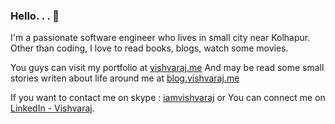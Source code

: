 ### Hello. . .  👋

I'm a passionate software engineer who lives in small city near Kolhapur. 
Other than coding, I love to read books, blogs, watch some movies.

You guys can visit my portfolio at [vishvaraj.me](http://vishvaraj.me) And may be read some small stories writen about life around me at [blog.vishvaraj.me](http://blog.vishvaraj.me "Vishvaraj's Blog")

If you want to contact me on skype : [iamvishvaraj](live:iamvishvaraj) or You can connect me on [LinkedIn - Vishvaraj](https://www.linkedin.com/in/vishvaraj/).

<!--
**imvishvaraj/imvishvaraj** is a ✨ _special_ ✨ repository because its `README.md` (this file) appears on your GitHub profile.

Here are some ideas to get you started:

- 🔭 I’m currently working on ...
- 🌱 I’m currently learning ...
- 👯 I’m looking to collaborate on ...
- 🤔 I’m looking for help with ...
- 💬 Ask me about ...
- 📫 How to reach me: ...
- 😄 Pronouns: ...
- ⚡ Fun fact: ...
-->
